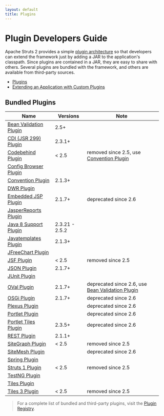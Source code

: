 ```yaml
---
layout: default
title: Plugins
---
```


# Plugin Developers Guide

Apache Struts 2 provides a simple [plugin architecture](plugins-architecture) so that developers can extend the framework just by
adding a JAR to the application's classpath. Since plugins are contained in a JAR, they are easy to share with others.
Several plugins are bundled with the framework, and others are available from third-party sources.

- [Plugins](plugins-architecture)
- [Extending an Application with Custom Plugins](extending-an-application-with-custom-plugins)

## Bundled Plugins

|Name| Versions | Note|
|---|------|-----|
|[Bean Validation Plugin](bean-validation)| 2.5+ |
|[CDI (JSR 299) Plugin](cdi)| 2.3.1+ |
|[Codebehind Plugin](codebehind)| < 2.5 | removed since 2.5, use [Convention Plugin](convention) |
|[Config Browser Plugin](config-browser)|||
|[Convention Plugin](convention)| 2.1.3+ ||
|[DWR Plugin](dwr)|||
|[Embedded JSP Plugin](embedded-jsp)| 2.1.7+ | deprecated since 2.6 |
|[JasperReports Plugin](jasperreports)|||
|[Java 8 Support Plugin](java-8-support)| 2.3.21 - 2.5.2 ||
|[Javatemplates Plugin](javatemplates)| 2.1.3+ ||
|[JFreeChart Plugin](jfreechart)|||
|[JSF Plugin](jsf)| < 2.5 | removed since 2.5 |
|[JSON Plugin](json)| 2.1.7+ ||
|[JUnit Plugin](junit)|||
|[OVal Plugin](oval)| 2.1.7+ | deprecated since 2.6, use [Bean Validation Plugin](bean-validation) |
|[OSGi Plugin](osgi)| 2.1.7+ | deprecated since 2.6|
|[Plexus Plugin](plexus)|| deprecated since 2.6 |
|[Portlet Plugin](portlet)|| deprecated since 2.6 |
|[Portlet Tiles Plugin](portlet-tiles)| 2.3.5+ | deprecated since 2.6 |
|[REST Plugin](rest)| 2.1.1+ ||
|[SiteGraph Plugin](sitegraph)| < 2.5| removed since 2.5|
|[SiteMesh Plugin](sitemesh)|| deprecated since 2.6 |
|[Spring Plugin](spring)|||
|[Struts 1 Plugin](struts-1)| < 2.5 | removed since 2.5 |
|[TestNG Plugin](testng)|||
|[Tiles Plugin](tiles)|||
|[Tiles 3 Plugin](tiles-3)| < 2.5 | removed since 2.5 |

> For a complete list of bundled and third-party plugins, visit the [Plugin Registry](http://cwiki.apache.org/S2PLUGINS/Home).
